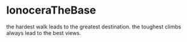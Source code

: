 # lonoceraTheBase
the hardest walk leads to the greatest destination.
the toughest climbs always lead to the best views.

